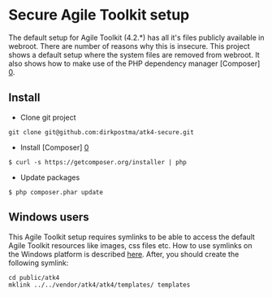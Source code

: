 # Secure Agile Toolkit setup

The default setup for Agile Toolkit (4.2.*) has all it's files publicly available in webroot. There are number of reasons why this is insecure. This project shows a default setup where the system files are removed from webroot. It also shows how to make use of the PHP dependency manager [Composer] [0].

## Install

* Clone git project

`git clone git@github.com:dirkpostma/atk4-secure.git`

* Install [Composer] [0]

`$ curl -s https://getcomposer.org/installer | php`

* Update packages

`$ php composer.phar update`

## Windows users
This Agile Toolkit setup requires symlinks to be able to access the default Agile Toolkit resources like images, css files etc. How to use symlinks on the Windows platform is described [here][1]. After, you should create the following symlink:

```
cd public/atk4
mklink ../../vendor/atk4/atk4/templates/ templates
```

[0]: http://www.getcomposer.org/
[1]: http://www.howtogeek.com/howto/16226/complete-guide-to-symbolic-links-symlinks-on-windows-or-linux/